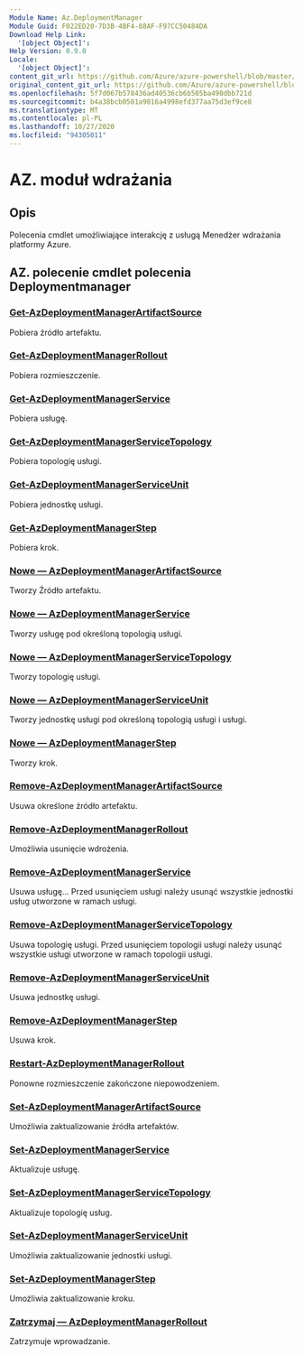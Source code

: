 ```yaml
---
Module Name: Az.DeploymentManager
Module Guid: F022ED20-7D3B-4BF4-88AF-F97CC50484DA
Download Help Link:
  '[object Object]': 
Help Version: 0.9.0
Locale:
  '[object Object]': 
content_git_url: https://github.com/Azure/azure-powershell/blob/master/src/DeploymentManager/DeploymentManager/help/Az.DeploymentManager.md
original_content_git_url: https://github.com/Azure/azure-powershell/blob/master/src/DeploymentManager/DeploymentManager/help/Az.DeploymentManager.md
ms.openlocfilehash: 5f7d067b578436ad40536cb6b505ba490dbb721d
ms.sourcegitcommit: b4a38bcb0501a9016a4998efd377aa75d3ef9ce8
ms.translationtype: MT
ms.contentlocale: pl-PL
ms.lasthandoff: 10/27/2020
ms.locfileid: "94305011"
---
```

# AZ. moduł wdrażania
## Opis
Polecenia cmdlet umożliwiające interakcję z usługą Menedżer wdrażania platformy Azure.

## AZ. polecenie cmdlet polecenia Deploymentmanager
### [Get-AzDeploymentManagerArtifactSource](Get-AzDeploymentManagerArtifactSource.md)
Pobiera źródło artefaktu.

### [Get-AzDeploymentManagerRollout](Get-AzDeploymentManagerRollout.md)
Pobiera rozmieszczenie.

### [Get-AzDeploymentManagerService](Get-AzDeploymentManagerService.md)
Pobiera usługę.

### [Get-AzDeploymentManagerServiceTopology](Get-AzDeploymentManagerServiceTopology.md)
Pobiera topologię usługi.

### [Get-AzDeploymentManagerServiceUnit](Get-AzDeploymentManagerServiceUnit.md)
Pobiera jednostkę usługi.

### [Get-AzDeploymentManagerStep](Get-AzDeploymentManagerStep.md)
Pobiera krok.

### [Nowe — AzDeploymentManagerArtifactSource](New-AzDeploymentManagerArtifactSource.md)
Tworzy Źródło artefaktu.

### [Nowe — AzDeploymentManagerService](New-AzDeploymentManagerService.md)
Tworzy usługę pod określoną topologią usługi.

### [Nowe — AzDeploymentManagerServiceTopology](New-AzDeploymentManagerServiceTopology.md)
Tworzy topologię usługi.

### [Nowe — AzDeploymentManagerServiceUnit](New-AzDeploymentManagerServiceUnit.md)
Tworzy jednostkę usługi pod określoną topologią usługi i usługi.

### [Nowe — AzDeploymentManagerStep](New-AzDeploymentManagerStep.md)
Tworzy krok.

### [Remove-AzDeploymentManagerArtifactSource](Remove-AzDeploymentManagerArtifactSource.md)
Usuwa określone źródło artefaktu.

### [Remove-AzDeploymentManagerRollout](Remove-AzDeploymentManagerRollout.md)
Umożliwia usunięcie wdrożenia.

### [Remove-AzDeploymentManagerService](Remove-AzDeploymentManagerService.md)
Usuwa usługę... Przed usunięciem usługi należy usunąć wszystkie jednostki usług utworzone w ramach usługi.

### [Remove-AzDeploymentManagerServiceTopology](Remove-AzDeploymentManagerServiceTopology.md)
Usuwa topologię usługi. Przed usunięciem topologii usługi należy usunąć wszystkie usługi utworzone w ramach topologii usługi.

### [Remove-AzDeploymentManagerServiceUnit](Remove-AzDeploymentManagerServiceUnit.md)
Usuwa jednostkę usługi.

### [Remove-AzDeploymentManagerStep](Remove-AzDeploymentManagerStep.md)
Usuwa krok.

### [Restart-AzDeploymentManagerRollout](Restart-AzDeploymentManagerRollout.md)
Ponowne rozmieszczenie zakończone niepowodzeniem.

### [Set-AzDeploymentManagerArtifactSource](Set-AzDeploymentManagerArtifactSource.md)
Umożliwia zaktualizowanie źródła artefaktów.

### [Set-AzDeploymentManagerService](Set-AzDeploymentManagerService.md)
Aktualizuje usługę.

### [Set-AzDeploymentManagerServiceTopology](Set-AzDeploymentManagerServiceTopology.md)
Aktualizuje topologię usług.

### [Set-AzDeploymentManagerServiceUnit](Set-AzDeploymentManagerServiceUnit.md)
Umożliwia zaktualizowanie jednostki usługi.

### [Set-AzDeploymentManagerStep](Set-AzDeploymentManagerStep.md)
Umożliwia zaktualizowanie kroku.

### [Zatrzymaj — AzDeploymentManagerRollout](Stop-AzDeploymentManagerRollout.md)
Zatrzymuje wprowadzanie.

